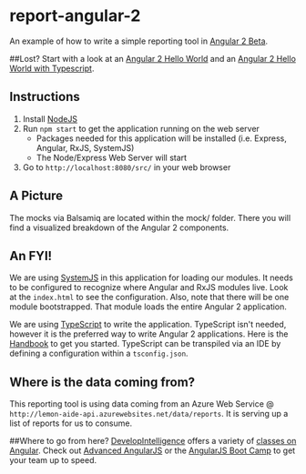 # report-angular-2
An example of how to write a simple reporting tool in [Angular 2 Beta](https://angular.io/).

##Lost?
Start with a look at an [Angular 2 Hello World](https://github.com/DevelopIntelligenceBoulder/hello-angular-2) and an [Angular 2 Hello World with Typescript](https://github.com/DevelopIntelligenceBoulder/hello-angular-2-typescript).

## Instructions
1. Install [NodeJS](https://nodejs.org/)
2. Run `npm start` to get the application running on the web server
    * Packages needed for this application will be installed (i.e.  Express, Angular, RxJS, SystemJS)
    * The Node/Express Web Server will start
3. Go to `http://localhost:8080/src/` in your web browser

## A Picture
The mocks via Balsamiq are located within the mock/ folder. There you will find a visualized breakdown of the Angular 2 components.

## An FYI!
We are using [SystemJS](https://github.com/systemjs/systemjs) in this application for loading our modules. It needs to be configured to recognize where Angular and RxJS modules live. Look at the `index.html` to see the configuration. Also, note that there will be one module bootstrapped. That module loads the entire Angular 2 application.

We are using [TypeScript](http://www.typescriptlang.org/) to write the application. TypeScript isn't needed, however it is the preferred way to write Angular 2 applications. Here is the [Handbook](http://www.typescriptlang.org/Handbook) to get you started. TypeScript can be transpiled via an IDE by defining a configuration within a `tsconfig.json`.

## Where is the data coming from?
This reporting tool is using data coming from an Azure Web Service @ `http://lemon-aide-api.azurewebsites.net/data/reports`. It is serving up a list of reports for us to consume.

##Where to go from here?
[DevelopIntelligence](http://www.developintelligence.com/) offers a variety of [classes on Angular](http://www.developintelligence.com/catalog/web-development-training/angularjs). Check out [Advanced AngularJS](http://www.developintelligence.com/catalog/web-development-training/angularjs/advanced-angularjs-development) or the [AngularJS Boot Camp](http://www.developintelligence.com/catalog/web-development-training/angularjs/angularjs-boot-camp) to get your team up to speed.


